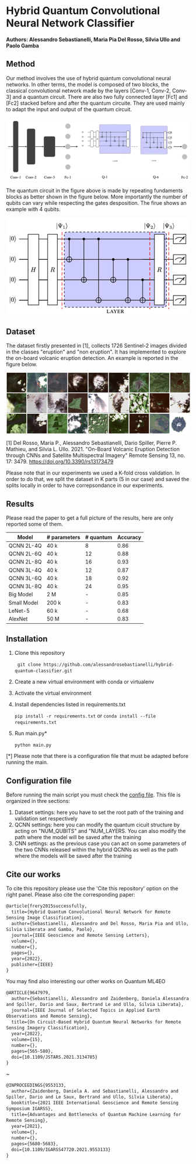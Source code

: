 # Hybrid Quantum Convolutional Neural Network Classifier
**Authors: Alessandro Sebastianelli, Maria Pia Del Rosso, Silvia Ullo and Paolo Gamba**


## Method

Our method involves the use of hybrid quantum convolutional neural networks. In other terms, the model is composed of two blocks, the classical convolutional network made by the layers [Conv-1, Conv-2, Conv-3] and a quantum circuit. There are also two fully connected layer [Fc1] and [Fc2] stacked before and after the quantum circuite. They are used mainly to adapt the input and output of the quantum circuit.

![](imgs/hybrid-model.png)

The quantum circuit in the figure above is made by repeating fundaments blocks as better shown in the figure below. More importantly the number of qubits can vary while respecting the gates desposition. The firue shows an example with 4 qubits.


<p style="text-align:center;"> 
	<img src="imgs/circuit.png" >
</p>


## Dataset
The dataset firstly presented in [1], collects 1726 Sentinel-2 images divided in the classes "eruption" and "non eruption". It has implemented to explore the on-board volcanic eruption detection. An example is reported in the figure below.

![](imgs/dataset.png)

[1] Del Rosso, Maria P., Alessandro Sebastianelli, Dario Spiller, Pierre P. Mathieu, and Silvia L. Ullo. 2021. "On-Board Volcanic Eruption Detection through CNNs and Satellite Multispectral Imagery" Remote Sensing 13, no. 17: 3479. https://doi.org/10.3390/rs13173479

Please note that in our experiments we used a K-fold cross validation. In order to do that, we split the dataset in K parts (5 in our case) and saved the splits locally in order to have correpsondance in our experiments.

## Results

Please read the paper to get a full picture of the results, here are only reported some of them.

| Model       | \# parameters | \# quantum | Accuracy |
|-------------|---------------|------------|----------|
| QCNN 2L-4Q  | 40 k          | 8          | 0.86     |
| QCNN 2L-6Q  | 40 k          | 12         | 0.88     |
| QCNN 2L-8Q  | 40 k          | 16         | 0.93     |
| QCNN 3L-4Q  | 40 k          | 12         | 0.87     |
| QCNN 3L-6Q  | 40 k          | 18         | 0.92     |
| QCNN 3L-8Q  | 40 k          | 24         | 0.95     |
| Big Model   | 2 M           | -          | 0.85     |
| Small Model | 200 k         | -          | 0.83     |
| LeNet-5     | 60 k          | -          | 0.68     |
| AlexNet     | 50 M          | -          | 0.83     |


## Installation
1. Clone this repository 

   ` git clone https://github.com/alessandrosebastianelli/hybrid-quantum-classifier.git`

2. Create a new virtual environment with conda or virtualenv
3. Activate the virtual environment
4. Install dependencies listed in requirements.txt

   `pip install -r requirements.txt` or `conda install --file requirements.txt`

5. Run main.py* 
    
    `python main.py`

[*] Please note that there is a configuration file that must be adapted before running the main.

## Configuration file
Before running the main script you must check the [config file](config.py). This file is organized in thre sections:

1. Dataset settings: here you have to set the root path of the training and validation set respectively
2. QCNN settings: here you can modify the quantum cicuit structure by acting on "NUM_QUBITS" and "NUM_LAYERS. You can also modify the path where the model will be saved after the training
3. CNN settings: as the previous case you can act on some parameters of the two CNNs released within the hybrid QCNNs as well as the path where the models will be saved after the training


## Cite our works
To cite this repository please use the 'Cite this repository' option on the right panel. 
Please also cite the corresponding paper:

    @article{frery2015successfully,
      title={Hybrid Quantum Convolutional Neural Network for Remote Sensing Image Classification},
      author={Sebastianelli, Alessandro and Del Rosso, Maria Pia and Ullo, Silvia Liberata and Gamba, Paolo},
      journal={IEEE Geoscience and Remote Sensing Letters},
      volume={},
      number={},
      pages={},
      year={2022},
      publisher={IEEE}
    }

You may find also interesting our other works on Quantum ML4EO

    @ARTICLE{9647979,
      author={Sebastianelli, Alessandro and Zaidenberg, Daniela Alessandra and Spiller, Dario and Saux, Bertrand Le and Ullo, Silvia Liberata},
      journal={IEEE Journal of Selected Topics in Applied Earth Observations and Remote Sensing}, 
      title={On Circuit-Based Hybrid Quantum Neural Networks for Remote Sensing Imagery Classification}, 
      year={2022},
      volume={15},
      number={},
      pages={565-580},
      doi={10.1109/JSTARS.2021.3134785}
    }
~

    @INPROCEEDINGS{9553133,
      author={Zaidenberg, Daniela A. and Sebastianelli, Alessandro and Spiller, Dario and Le Saux, Bertrand and Ullo, Silvia Liberata},
      booktitle={2021 IEEE International Geoscience and Remote Sensing Symposium IGARSS}, 
      title={Advantages and Bottlenecks of Quantum Machine Learning for Remote Sensing}, 
      year={2021},
      volume={},
      number={},
      pages={5680-5683},
      doi={10.1109/IGARSS47720.2021.9553133}
    }